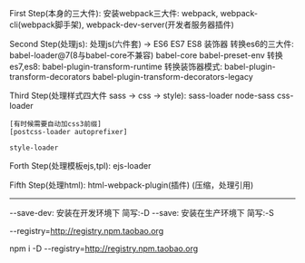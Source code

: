 First Step(本身的三大件):
    安装webpack三大件:
        webpack,
        webpack-cli(webpack脚手架),
        webpack-dev-server(开发者服务器插件)

Second Step(处理js):
    处理js(六件套) -> ES6 ES7 ES8 装饰器
        转换es6的三大件:
            babel-loader@7(8与babel-core不兼容)
            babel-core
            babel-preset-env
        转换es7,es8:
            babel-plugin-transform-runtime
        转换装饰器模式:
            babel-plugin-transform-decorators
            babel-plugin-transform-decorators-legacy

Third Step(处理样式四大件 sass -> css -> style):
    sass-loader
    node-sass
    css-loader

    [有时候需要自动加css3前缀]
    [postcss-loader autoprefixer]

    style-loader

Forth Step(处理模板ejs,tpl):
    ejs-loader

Fifth Step(处理html):
    html-webpack-plugin(插件) (压缩，处理引用)

--------------------------------
--save-dev: 安装在开发环境下 简写:-D
--save: 安装在生产环境下 简写:-S

--registry=http://registry.npm.taobao.org

npm i -D --registry=http://registry.npm.taobao.org
